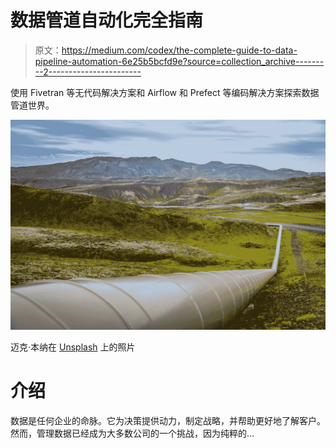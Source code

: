 # 数据管道自动化完全指南

> 原文：<https://medium.com/codex/the-complete-guide-to-data-pipeline-automation-6e25b5bcfd9e?source=collection_archive---------2----------------------->

使用 Fivetran 等无代码解决方案和 Airflow 和 Prefect 等编码解决方案探索数据管道世界。

![](img/4ac4dea41933a308136abff289039e9f.png)

迈克·本纳在 [Unsplash](https://unsplash.com?utm_source=medium&utm_medium=referral) 上的照片

# 介绍

数据是任何企业的命脉。它为决策提供动力，制定战略，并帮助更好地了解客户。然而，管理数据已经成为大多数公司的一个挑战，因为纯粹的…
